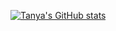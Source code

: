 [![Tanya's GitHub stats](https://github-readme-stats.vercel.app/api?username=tanyasarkjain)](https://github.com/tanyasarkjain/github-readme-stats)
